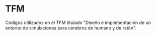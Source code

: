 # TFM
Códigos utilizados en el TFM titulado "Diseño e implementación de un entorno de simulaciones para cerebros de humano y de ratón".
